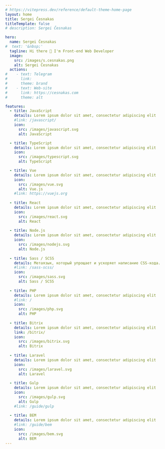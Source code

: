 ```yaml
---
# https://vitepress.dev/reference/default-theme-home-page
layout: home
title: Sergei Česnakas
titleTemplate: false
# description: Sergei Česnakas

hero:
  name: Sergei Česnakas
#  text: '&nbsp;'
  tagline: Hi there 👋 I'm Front-end Web Developer
  image:
    src: /images/s.cesnakas.png
    alt: Sergei Česnakas
  actions:
#    - text: Telegram
#      link: 
#      theme: brand
#    - text: Web-site
#      link: https://cesnakas.com
#      theme: alt

features:
  - title: JavaScript
    details: Lorem ipsum dolor sit amet, consectetur adipiscing elit
    #link: /javascript/
    icon:
      src: /images/javascript.svg
      alt: JavaScript

  - title: TypeScript
    details: Lorem ipsum dolor sit amet, consectetur adipiscing elit
    icon:
      src: /images/typescript.svg
      alt: TypeScript

  - title: Vue
    details: Lorem ipsum dolor sit amet, consectetur adipiscing elit
    icon:
      src: /images/vue.svg
      alt: Vue.js
    #link: https://vuejs.org
    
  - title: React
    details: Lorem ipsum dolor sit amet, consectetur adipiscing elit
    icon:
      src: /images/react.svg
      alt: React
      
  - title: Node.js
    details: Lorem ipsum dolor sit amet, consectetur adipiscing elit
    icon:
      src: /images/nodejs.svg
      alt: Node.js
      
  - title: Sass / SCSS
    details: Метаязык, который упрощает и ускоряет написание CSS-кода.
    #link: /sass-scss/
    icon:
      src: /images/sass.svg
      alt: Sass / SCSS
      
  - title: PHP
    details: Lorem ipsum dolor sit amet, consectetur adipiscing elit
    #link: /
    icon:
      src: /images/php.svg
      alt: PHP
      
  - title: Bitrix
    details: Lorem ipsum dolor sit amet, consectetur adipiscing elit
    link: /bitrix/
    icon:
      src: /images/bitrix.svg
      alt: Bitrix
      
  - title: Laravel
    details: Lorem ipsum dolor sit amet, consectetur adipiscing elit
    icon:
      src: /images/laravel.svg
      alt: Laravel
      
  - title: Gulp
    details: Lorem ipsum dolor sit amet, consectetur adipiscing elit
    icon:
      src: /images/gulp.svg
      alt: Gulp
    #link: /guide/gulp
    
  - title: BEM
    details: Lorem ipsum dolor sit amet, consectetur adipiscing elit
    #link: /guide/bem
    icon:
      src: /images/bem.svg
      alt: BEM
---
```

